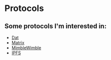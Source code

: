 # Protocols

## Some protocols I'm interested in:

* [Dat](https://wiki.stojanow.com/protocols/dat)
* [Matrix](https://wiki.stojanow.com/protocols/matrix)
* [MimbleWimble](https://wiki.stojanow.com/protocols/mimblewimble)
* [IPFS](https://wiki.stojanow.com/protocols/ipfs)

